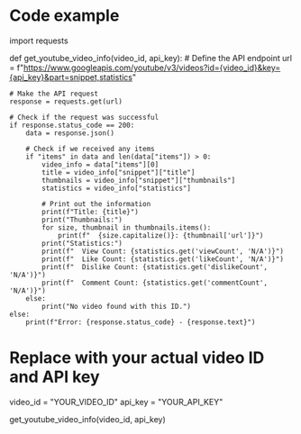 # Code example

import requests

def get_youtube_video_info(video_id, api_key): # Define the API endpoint
url = f"https://www.googleapis.com/youtube/v3/videos?id={video_id}&key={api_key}&part=snippet,statistics"

    # Make the API request
    response = requests.get(url)

    # Check if the request was successful
    if response.status_code == 200:
        data = response.json()

        # Check if we received any items
        if "items" in data and len(data["items"]) > 0:
            video_info = data["items"][0]
            title = video_info["snippet"]["title"]
            thumbnails = video_info["snippet"]["thumbnails"]
            statistics = video_info["statistics"]

            # Print out the information
            print(f"Title: {title}")
            print("Thumbnails:")
            for size, thumbnail in thumbnails.items():
                print(f"  {size.capitalize()}: {thumbnail['url']}")
            print("Statistics:")
            print(f"  View Count: {statistics.get('viewCount', 'N/A')}")
            print(f"  Like Count: {statistics.get('likeCount', 'N/A')}")
            print(f"  Dislike Count: {statistics.get('dislikeCount', 'N/A')}")
            print(f"  Comment Count: {statistics.get('commentCount', 'N/A')}")
        else:
            print("No video found with this ID.")
    else:
        print(f"Error: {response.status_code} - {response.text}")

# Replace with your actual video ID and API key

video_id = "YOUR_VIDEO_ID"
api_key = "YOUR_API_KEY"

get_youtube_video_info(video_id, api_key)
